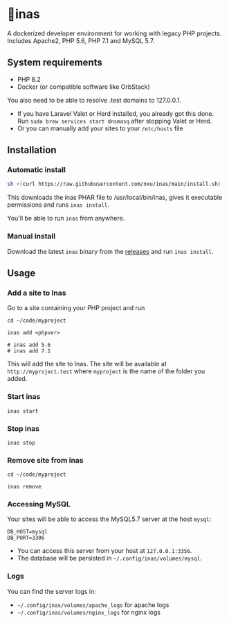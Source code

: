 # 🤵‍inas
A dockerized developer environment for working with legacy PHP projects. Includes Apache2, PHP 5.6, PHP 7.1 and MySQL 5.7.

## System requirements
- PHP 8.2
- Docker (or compatible software like OrbStack)

You also need to be able to resolve .test domains to 127.0.0.1. 
- If you have Laravel Valet or Herd installed, you already got this done. Run `sudo brew services start dnsmasq` after stopping
Valet or Herd.
- Or you can manually add your sites to your `/etc/hosts` file

## Installation
### Automatic install
```sh
sh <(curl https://raw.githubusercontent.com/nxu/inas/main/install.sh)
```

This downloads the inas PHAR file to /usr/local/bin/inas, gives it
executable permissions and runs `inas install`.

You'll be able to run `inas` from anywhere.

### Manual install
Download the latest `inas` binary  from the 
[releases](https://github.com/nxu/inas/releases) and run `inas install`.

## Usage
### Add a site to Inas
Go to a site containing your PHP project and run 

```shell
cd ~/code/myproject

inas add <phpver>

# inas add 5.6
# inas add 7.1
```

This will add the site to Inas. The site will be available at `http://myproject.test` where
`myproject` is the name of the folder you added. 

### Start inas
```shell
inas start
```

### Stop inas
```shell
inas stop
```

### Remove site from inas
```shell
cd ~/code/myproject

inas remove
```

### Accessing MySQL
Your sites will be able to access the MySQL5.7 server at the host `mysql`:

```dotenv
DB_HOST=mysql
DB_PORT=3306
```

- You can access this server from your host at `127.0.0.1:3356`.
- The database will be persisted in `~/.config/inas/volumes/mysql`.

### Logs
You can find the server logs in:
-  `~/.config/inas/volumes/apache_logs` for apache logs
-  `~/.config/inas/volumes/nginx_logs` for nginx logs
